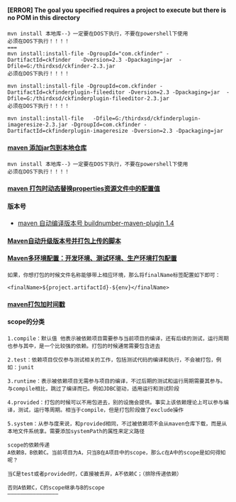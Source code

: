 

#### [ERROR] The goal you specified requires a project to execute but there is no POM in this directory

```
mvn install 本地库--》一定要在DOS下执行，不要在powershell下使用
必须在DOS下执行！！！！
===
mvn install:install-file -DgroupId="com.ckfinder" -DartifactId=ckfinder   -Dversion=2.3 -Dpackaging=jar  -Dfile=G:/thirdxsd/ckfinder-2.3.jar
必须在DOS下执行！！！！

mvn install:install-file -DgroupId=com.ckfinder -DartifactId=ckfinderplugin-fileeditor -Dversion=2.3 -Dpackaging=jar  -Dfile=G:/thirdxsd/ckfinderplugin-fileeditor-2.3.jar
必须在DOS下执行！！！！

mvn install:install-file   -Dfile=G:/thirdxsd/ckfinderplugin-imageresize-2.3.jar -DgroupId=com.ckfinder -DartifactId=ckfinderplugin-imageresize -Dversion=2.3 -Dpackaging=jar
```

#### [maven 添加jar包到本地仓库](https://blog.csdn.net/zhangfeng2124/article/details/72637072)

```
mvn install 本地库--》一定要在DOS下执行，不要在powershell下使用
必须在DOS下执行！！！！
```

#### [maven 打包时动态替换properties资源文件中的配置值](https://blog.csdn.net/xiao_jun_0820/article/details/49864285)

#### 版本号
- [maven 自动编译版本号 buildnumber-maven-plugin 1.4](https://blog.csdn.net/whl__csdn/article/details/78773837)

#### [Maven自动升级版本号并打包上传的脚本](https://shansun123.iteye.com/blog/983763)

#### [Maven多环境配置：开发环境、测试环境、生产环境打包配置](https://blog.csdn.net/twomr/article/details/78663115)
```
如果，你想打包的时候文件名称能够带上相应环境，那么将finalName标签配置如下即可：

<finalName>${project.artifactId}-${env}</finalName>
```

#### [maven打包加时间戳](https://blog.csdn.net/z410970953/article/details/50680603)

#### scope的分类
```
1.compile：默认值 他表示被依赖项目需要参与当前项目的编译，还有后续的测试，运行周期也参与其中，是一个比较强的依赖。打包的时候通常需要包含进去

2.test：依赖项目仅仅参与测试相关的工作，包括测试代码的编译和执行，不会被打包，例如：junit

3.runtime：表示被依赖项目无需参与项目的编译，不过后期的测试和运行周期需要其参与。与compile相比，跳过了编译而已。例如JDBC驱动，适用运行和测试阶段

4.provided：打包的时候可以不用包进去，别的设施会提供。事实上该依赖理论上可以参与编译，测试，运行等周期。相当于compile，但是打包阶段做了exclude操作

5.system：从参与度来说，和provided相同，不过被依赖项不会从maven仓库下载，而是从本地文件系统拿。需要添加systemPath的属性来定义路径

scope的依赖传递
A依赖B，B依赖C。当前项目为A，只当B在A项目中的scope，那么c在A中的scope是如何得知呢？

当C是test或者provided时，C直接被丢弃，A不依赖C；（排除传递依赖）

否则A依赖C，C的scope继承与B的scope
————————————————
```